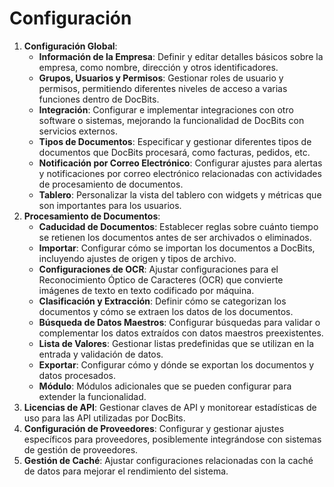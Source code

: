 # Configuración

1. **Configuración Global**:
   * **Información de la Empresa**: Definir y editar detalles básicos sobre la empresa, como nombre, dirección y otros identificadores.
   * **Grupos, Usuarios y Permisos**: Gestionar roles de usuario y permisos, permitiendo diferentes niveles de acceso a varias funciones dentro de DocBits.
   * **Integración**: Configurar e implementar integraciones con otro software o sistemas, mejorando la funcionalidad de DocBits con servicios externos.
   * **Tipos de Documentos**: Especificar y gestionar diferentes tipos de documentos que DocBits procesará, como facturas, pedidos, etc.
   * **Notificación por Correo Electrónico**: Configurar ajustes para alertas y notificaciones por correo electrónico relacionadas con actividades de procesamiento de documentos.
   * **Tablero**: Personalizar la vista del tablero con widgets y métricas que son importantes para los usuarios.
2. **Procesamiento de Documentos**:
   * **Caducidad de Documentos**: Establecer reglas sobre cuánto tiempo se retienen los documentos antes de ser archivados o eliminados.
   * **Importar**: Configurar cómo se importan los documentos a DocBits, incluyendo ajustes de origen y tipos de archivo.
   * **Configuraciones de OCR**: Ajustar configuraciones para el Reconocimiento Óptico de Caracteres (OCR) que convierte imágenes de texto en texto codificado por máquina.
   * **Clasificación y Extracción**: Definir cómo se categorizan los documentos y cómo se extraen los datos de los documentos.
   * **Búsqueda de Datos Maestros**: Configurar búsquedas para validar o complementar los datos extraídos con datos maestros preexistentes.
   * **Lista de Valores**: Gestionar listas predefinidas que se utilizan en la entrada y validación de datos.
   * **Exportar**: Configurar cómo y dónde se exportan los documentos y datos procesados.
   * **Módulo**: Módulos adicionales que se pueden configurar para extender la funcionalidad.
3. **Licencias de API**: Gestionar claves de API y monitorear estadísticas de uso para las API utilizadas por DocBits.
4. **Configuración de Proveedores**: Configurar y gestionar ajustes específicos para proveedores, posiblemente integrándose con sistemas de gestión de proveedores.
5. **Gestión de Caché**: Ajustar configuraciones relacionadas con la caché de datos para mejorar el rendimiento del sistema.
